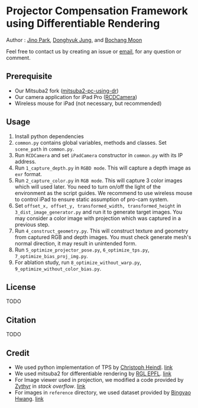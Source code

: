 # Projector Compensation Framework using Differentiable Rendering
Author : [Jino Park](https://github.com/pjessesco), [Donghyuk Jung](https://cglab.gist.ac.kr/people/), and [Bochang Moon](https://cglab.gist.ac.kr/people/bochang.html)

Feel free to contact us by creating an issue or [email](mailto:pjessesco@gmail.com), for any question or comment.

## Prerequisite
- Our Mitsuba2 fork ([mitsuba2-pc-using-dr](https://github.com/CGLab-GIST/mitsuba2-pc-using-dr))
- Our camera application for iPad Pro ([RCDCamera](https://github.com/CGLab-GIST/RCDCamera))
- Wireless mouse for iPad (not necessary, but recommended)

## Usage

1. Install python dependencies
2. `common.py` contains global variables, methods and classes. Set `scene_path` in `common.py`. 
3. Run `RCDCamera` and set `iPadCamera` constructor in `common.py` with its IP address.
4. Run `1_capture_depth.py` in `RGBD mode`. This will capture a depth image as `exr` format.
5. Run `2_capture_color.py` in `RGB mode`. This will capture 3 color images which will used later. You need to turn on/off the light of the environment as the script guides. We recommend to use wireless mouse to control iPad to ensure static assumption of pro-cam system.
6. Set `offset_x, offset_y, transformed_width, transformed_height` in `3_dist_image_generator.py` and run it to generate target images. You may consider a color image with projection which was captured in a previous step.
7. Run `4_construct_geometry.py`. This will construct texture and geometry from captured RGB and depth images. You must check generate mesh's normal direction, it may result in unintended form.
8. Run `5_optimize_projector_pose.py`, `6_optimize_tps.py`, `7_optimize_bias_proj_img.py`.
9. For ablation study, run `8_optimize_without_warp.py`, `9_optimize_without_color_bias.py`.

## License
TODO

## Citation
TODO

## Credit
- We used python implementation of TPS by [Christoph Heindl](https://github.com/cheind/). [link](https://github.com/cheind/py-thin-plate-spline)
- We used mitsuba2 for differentiable rendering by [RGL EPFL](https://rgl.epfl.ch/). [link](https://github.com/mitsuba-renderer/mitsuba2)
- For Image viewer used in projection, we modified a code provided by [Zythyr](https://stackoverflow.com/users/4988010/zythyr) in _stack overflow_. [link](https://stackoverflow.com/a/59539843)
- For images in `reference` directory, we used dataset provided by [Bingyao Hwang](https://github.com/BingyaoHuang). [link](https://github.com/BingyaoHuang/CompenNeSt-plusplus#benchmark-dataset)
